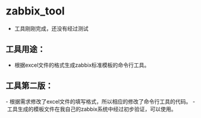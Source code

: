 # zabbix_tool
- 工具刚刚完成，还没有经过测试
## 工具用途：
- 根据excel文件的格式生成zabbix标准模板的命令行工具。
## 工具第二版：
- 根据需求修改了excel文件的填写格式，所以相应的修改了命令行工具的代码。
- 工具生成的模板文件在我自己的zabbix系统中经过初步验证，可以使用。
